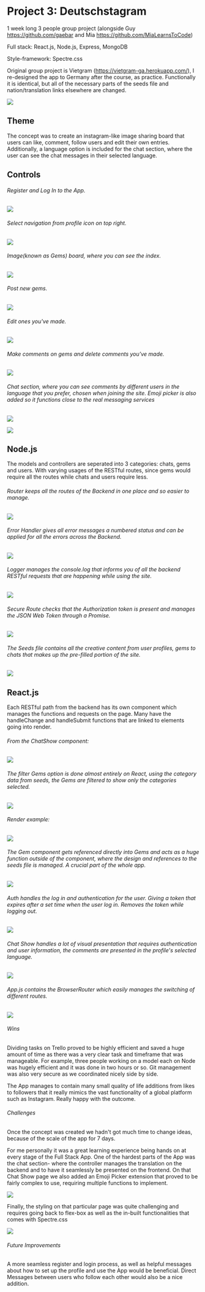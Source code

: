 # Project 3: Deutschstagram

1 week long 3 people group project (alongside Guy https://github.com/gaebar and Mia https://github.com/MiaLearnsToCode)

Full stack: React.js, Node.js, Express, MongoDB

Style-framework: Spectre.css

Original group project is Vietgram (https://vietgram-ga.herokuapp.com/), I re-designed the app to Germany after the course, as practice. Functionally it is identical, but all of the necessary parts of the seeds file and nation/translation links elsewhere are changed.

![](pics/destagram.png)

## Theme

The concept was to create an instagram-like image sharing board that users can like, comment, follow users and edit their own entries. Additionally, a language option is included for the chat section, where the user can see the chat messages in their selected language.

## Controls

###### Register and Log In to the App.

![](pics/login2.png)

###### Select navigation from profile icon on top right.

![](pics/dropdown.png)

###### Image(known as Gems) board, where you can see the index.

![](pics/index.png)

###### Post new gems.

![](pics/postgem.png)

###### Edit ones you've made.

![](pics/editgem.png)

###### Make comments on gems and delete comments you've made.

![](pics/commentdelete.png)

###### Chat section, where you can see comments by different users in the language that you prefer, chosen when joining the site. Emoji picker is also added so it functions close to the real messaging services

![](pics/chats.png)

![](pics/chat.png)


## Node.js

The models and controllers are seperated into 3 categories: chats, gems and users. With varying usages of the RESTful routes, since gems would require all the routes while chats and users require less.

###### Router keeps all the routes of the Backend in one place and so easier to manage.

![](pics/node/router.png)

###### Error Handler gives all error messages a numbered status and can be applied for all the errors across the Backend.

![](pics/node/errorhandler.png)

###### Logger manages the console.log that informs you of all the backend RESTful requests that are happening while using the site.

![](pics/node/logger.png)

###### Secure Route checks that the Authorization token is present and manages the JSON Web Token through a Promise.

![](pics/node/secureroute.png)

###### The Seeds file contains all the creative content from user profiles, gems to chats that makes up the pre-filled portion of the site.

![](pics/node/seeds.png)

## React.js

Each RESTful path from the backend has its own component which manages the functions and requests on the page. Many have the handleChange and handleSubmit functions that are linked to elements going into render.

###### From the ChatShow component:

![](pics/react/handles.png)

###### The filter Gems option is done almost entirely on React, using the category data from seeds, the Gems are filtered to show only the categories selected.

![](pics/react/filtergems.png)

###### Render example:

![](pics/react/filteronrender.png)

###### The Gem component gets referenced directly into Gems and acts as a huge function outside of the component, where the design and references to the seeds file is managed. A crucial part of the whole app.

![](pics/react/gem.png)

###### Auth handles the log in and authentication for the user. Giving a token that expires after a set time when the user log in. Removes the token while logging out.

![](pics/react/auth.png)

###### Chat Show handles a lot of visual presentation that requires authentication and user information, the comments are presented in the profile's selected language.

![](pics/react/commentdata.png)

###### App.js contains the BrowserRouter which easily manages the switching of different routes.

![](pics/react/browserrouter.png)

###### Wins

Dividing tasks on Trello proved to be highly efficient and saved a huge amount of time as there was a very clear task and timeframe that was manageable. For example, three people working on a model each on Node was hugely efficient and it was done in two hours or so. Git management was also very secure as we coordinated nicely side by side.

The App manages to contain many small quality of life additions from likes to followers that it really mimics the vast functionality of a global platform such as Instagram. Really happy with the outcome.

###### Challenges

Once the concept was created we hadn't got much time to change ideas, because of the scale of the app for 7 days.

For me personally it was a great learning experience being hands on at every stage of the Full Stack App. One of the hardest parts of the App was the chat section- where the controller manages the translation on the backend and to have it seamlessly be presented on the frontend. On that Chat Show page we also added an Emoji Picker extension that proved to be fairly complex to use, requiring multiple functions to implement.

![](pics/emojipicker.png)

Finally, the styling on that particular page was quite challenging and requires going back to flex-box as well as the in-built functionalities that comes with Spectre.css

![](pics/chatstyle.png)

###### Future Improvements

A more seamless register and login process, as well as helpful messages about how to set up the profile and use the App would be beneficial. Direct Messages between users who follow each other would also be a nice addition.
